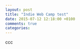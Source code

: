 ```yaml
---
layout: post
title: "Indie Web Camp test"
date: 2015-07-12 12:18:00 +0100
comments: true
categories:	
---
```


ccc
